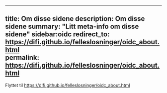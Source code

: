 ---
title: Om disse sidene
description: Om disse sidene
summary: "Litt meta-info om disse sidene"
sidebar:oidc
redirect_to: https://difi.github.io/felleslosninger/oidc_about.html   
permalink: https://difi.github.io/felleslosninger/oidc_about.html   
 --
 Flyttet til https://difi.github.io/felleslosninger/oidc_about.html  
